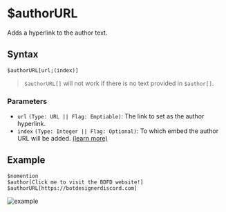 # $authorURL
Adds a hyperlink to the author text.

## Syntax
```
$authorURL[url;(index)]
```
> `$authorURL[]` will not work if there is no text provided in `$author[]`.

 ### Parameters
- `url` `(Type: URL || Flag: Emptiable)`: The link to set as the author hyperlink.
- `index` `(Type: Integer || Flag: Optional)`: To which embed the author URL will be added. [(learn more)](../resources/embedIndexes.md)

## Example
```
$nomention
$author[Click me to visit the BDFD website!]
$authorURL[https://botdesignerdiscord.com]
```
![example](https://user-images.githubusercontent.com/113303649/209984969-3f5c56e6-5817-4acf-b2df-37bf237d00df.png)

